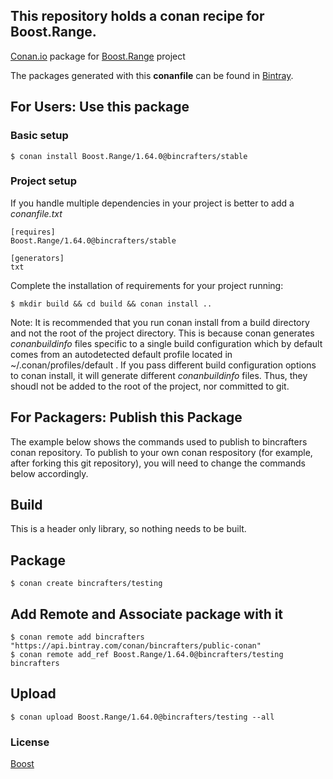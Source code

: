 ## This repository holds a conan recipe for Boost.Range.

[Conan.io](https://conan.io) package for [Boost.Range](https://github.com/Boostorg/Range) project

The packages generated with this **conanfile** can be found in [Bintray](https://bintray.com/bincrafters/public-conan/Boost.Range%3Abincrafters).

## For Users: Use this package

### Basic setup

    $ conan install Boost.Range/1.64.0@bincrafters/stable

### Project setup

If you handle multiple dependencies in your project is better to add a *conanfile.txt*

    [requires]
    Boost.Range/1.64.0@bincrafters/stable

    [generators]
    txt

Complete the installation of requirements for your project running:</small></span>

    $ mkdir build && cd build && conan install ..
	
Note: It is recommended that you run conan install from a build directory and not the root of the project directory.  This is because conan generates *conanbuildinfo* files specific to a single build configuration which by default comes from an autodetected default profile located in ~/.conan/profiles/default .  If you pass different build configuration options to conan install, it will generate different *conanbuildinfo* files.  Thus, they shoudl not be added to the root of the project, nor committed to git. 

## For Packagers: Publish this Package

The example below shows the commands used to publish to bincrafters conan repository. To publish to your own conan respository (for example, after forking this git repository), you will need to change the commands below accordingly. 

## Build  

This is a header only library, so nothing needs to be built.

## Package 

    $ conan create bincrafters/testing
	
## Add Remote and Associate package with it

	$ conan remote add bincrafters "https://api.bintray.com/conan/bincrafters/public-conan"
	$ conan remote add_ref Boost.Range/1.64.0@bincrafters/testing bincrafters

## Upload

    $ conan upload Boost.Range/1.64.0@bincrafters/testing --all

### License
[Boost](LICENSE)
